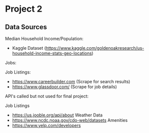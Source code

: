 # Project 2


## Data Sources

Median Household Income/Population:

  * Kaggle Dataset (https://www.kaggle.com/goldenoakresearch/us-household-income-stats-geo-locations)
  
Jobs:

  Job Listings:
  * https://www.careerbuilder.com (Scrape for search results)
  * https://www.glassdoor.com/ (Scrape for job details)
  
API's called but not used for final project:

  Job Listings
  * https://us.jooble.org/api/about
  Weather Data
  * https://www.ncdc.noaa.gov/cdo-web/datasets
  Amenities
  * https://www.yelp.com/developers
